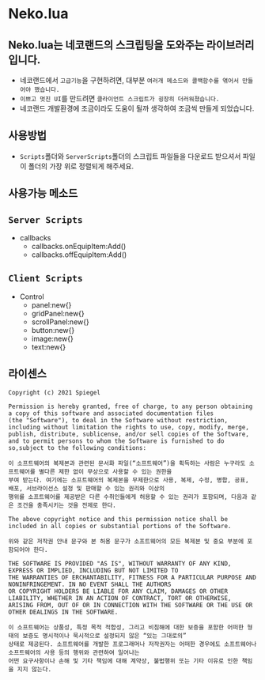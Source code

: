 # Neko.lua

Neko.lua는 네코랜드의 스크립팅을 도와주는 라이브러리 입니다.
----
* 네코랜드에서 `고급기능`을 구현하려면, 대부분 `여러개 메소드와 콜백함수를 엮어서 만들어야 했습니다.`
* `이쁘고 멋진 UI`를 만드려면 `클라이언트 스크립트가 굉장히 더러워졌습니다.`
* 네코랜드 개발환경에 조금이라도 도움이 될까 생각하여 조금씩 만들게 되었습니다.

사용방법
----
* `Scripts`폴더와 `ServerScripts`폴더의 스크립트 파일들을 다운로드 받으셔서 파일이 폴더의 가장 위로 정렬되게 해주세요.

사용가능 메소드
----
 `Server Scripts`
 ----
  * callbacks
    * callbacks.onEquipItem:Add()
    * callbacks.offEquipItem:Add()

 `Client Scripts`
 ----
  * Control
    * panel:new{}
    * gridPanel:new{}
    * scrollPanel:new{}
    * button:new{}
    * image:new{}
    * text:new{}

라이센스
----
```
Copyright (c) 2021 Spiegel

Permission is hereby granted, free of charge, to any person obtaining a copy of this software and associated documentation files 
(the "Software"), to deal in the Software without restriction, including without limitation the rights to use, copy, modify, merge,
publish, distribute, sublicense, and/or sell copies of the Software, and to permit persons to whom the Software is furnished to do
so,subject to the following conditions:

이 소프트웨어의 복제본과 관련된 문서화 파일(“소프트웨어”)을 획득하는 사람은 누구라도 소프트웨어를 별다른 제한 없이 무상으로 사용할 수 있는 권한을 
부여 받는다. 여기에는 소프트웨어의 복제본을 무제한으로 사용, 복제, 수정, 병합, 공표, 배포, 서브라이선스 설정 및 판매할 수 있는 권리와 이상의 
행위를 소프트웨어를 제공받은 다른 수취인들에게 허용할 수 있는 권리가 포함되며, 다음과 같은 조건을 충족시키는 것을 전제로 한다.

The above copyright notice and this permission notice shall be included in all copies or substantial portions of the Software.

위와 같은 저작권 안내 문구와 본 허용 문구가 소프트웨어의 모든 복제본 및 중요 부분에 포함되어야 한다.

THE SOFTWARE IS PROVIDED "AS IS", WITHOUT WARRANTY OF ANY KIND, EXPRESS OR IMPLIED, INCLUDING BUT NOT LIMITED TO 
THE WARRANTIES OF ERCHANTABILITY, FITNESS FOR A PARTICULAR PURPOSE AND NONINFRINGEMENT. IN NO EVENT SHALL THE AUTHORS 
OR COPYRIGHT HOLDERS BE LIABLE FOR ANY CLAIM, DAMAGES OR OTHER LIABILITY, WHETHER IN AN ACTION OF CONTRACT, TORT OR OTHERWISE, 
ARISING FROM, OUT OF OR IN CONNECTION WITH THE SOFTWARE OR THE USE OR OTHER DEALINGS IN THE SOFTWARE.

이 소프트웨어는 상품성, 특정 목적 적합성, 그리고 비침해에 대한 보증을 포함한 어떠한 형태의 보증도 명시적이나 묵시적으로 설정되지 않은 “있는 그대로의” 
상태로 제공된다. 소프트웨어를 개발한 프로그래머나 저작권자는 어떠한 경우에도 소프트웨어나 소프트웨어의 사용 등의 행위와 관련하여 일어나는 
어떤 요구사항이나 손해 및 기타 책임에 대해 계약상, 불법행위 또는 기타 이유로 인한 책임을 지지 않는다.
```